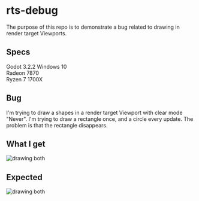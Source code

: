 # rts-debug

The purpose of this repo is to demonstrate a bug related to drawing in render target Viewports.

## Specs
Godot 3.2.2
Windows 10  
Radeon 7870  
Ryzen 7 1700X  

## Bug

I'm trying to draw a shapes in a render target Viewport with clear mode "Never". I'm trying to draw a rectangle once, and a circle every update. The problem is that the rectangle disappears.

## What I get

![drawing both](https://i.imgur.com/eaJGEj2.png)

## Expected

![drawing both](https://i.imgur.com/PELRr8d.png)
